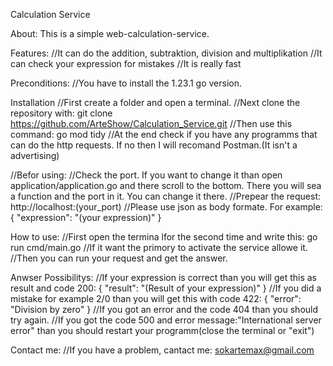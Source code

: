 Calculation Service

About:
This is a simple web-calculation-service. 

Features:
    //It can do the addition, subtraktion, division and multiplikation
    //It can check your expression for mistakes
    //It is really fast

Preconditions:
    //You have to install the 1.23.1 go version.

Installation
    //First create a folder and open a terminal.
    //Next clone the repository with: git clone https://github.com/ArteShow/Calculation_Service.git
    //Then use this command: go mod tidy
    //At the end check if you have any programms that can do the http requests. If no then I will recomand Postman.(It isn't a advertising)

//Befor using:
    //Check the port. If you want to change it than open application/application.go and there scroll to the bottom. There you will sea a function and the port in it. You can change it there.
    //Prepear the request: http://localhost:(your_port)
    //Please use json as body formate. For example:
    {
    "expression": "(your expression)"
    }

How to use:
    //First open the termina lfor the second time and write this: go run cmd/main.go
    //If it want the primory to activate the service allowe it.
    //Then you can run your request and get the answer.

Anwser Possibilitys:
    //If your expression is correct than you will get this as result and code 200:
    {
    "result": "(Result of your expression)"
    }
    //If you did a mistake for example 2/0 than you will get this with code 422:
    {
        "error": "Division by zero"
    }
    //If you got an error and the code 404 than you should try again.
    //If you got the code 500 and error message:"International server error" than you should restart your programm(close the terminal or "exit")

Contact me:
    //If you have a problem, cantact me: sokartemax@gmail.com